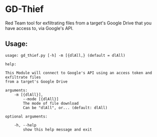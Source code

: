 # GD-Thief
Red Team tool for exfiltrating files from a target's Google Drive that you have access to, via Google's API.
## Usage:
```
usage: gd_thief.py [-h] -m [{dlAll,} (default = dlAll)

help:

This Module will connect to Google's API using an access token and exfiltrate files
from a target's Google Drive

arguments:
	-m [{dlAll}],
		--mode [{dlAll}]
		The mode of file download
		Can be "dlAll", or... (default: dlAll)

optional arguments:

	-h, --help
		show this help message and exit
```
